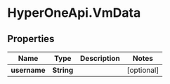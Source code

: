 # HyperOneApi.VmData

## Properties
Name | Type | Description | Notes
------------ | ------------- | ------------- | -------------
**username** | **String** |  | [optional] 


